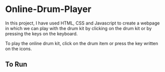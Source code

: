 # Online-Drum-Player
In this project, I have used HTML, CSS and Javascript to create a webpage in which we can play with the drum kit by clicking on the drum kit or by pressing the keys on the keyboard.  

To play the online drum kit, click on the drum item or press the key written on the icons.

## To Run

